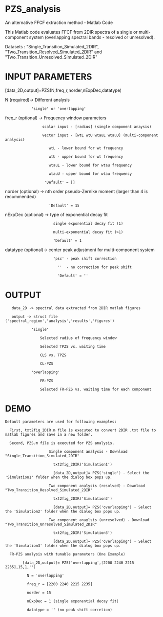 # PZS_analysis
An alternative FFCF extraction method - Matlab Code



This Matlab code evaluates FFCF from 2DIR spectra of a single or multi-component system (overlapping spectral bands - resolved or unresolved).

Datasets : "Single_Transition_Simulated_2DIR", "Two_Transition_Resolved_Simulated_2DIR" and "Two_Transition_Unresolved_Simulated_2DIR"

# INPUT PARAMETERS
  [data_2D,output]=PZS(N,freq_r,norder,nExpDec,datatype) 
  
  N (required)-> Different analysis
  
                'single' or 'overlapping'

  freq_r (optional) -> Frequency window parameters
  
                     scalar input - [radius] (single component anaysis)
                     
                     vector input - [wtL wtU wtauL wtauU] (multi-component analysis) 
                     
                        wtL - lower bound for wt frequency 
                        
                        wtU - upper bound for wt frequency
                        
                        wtauL - lower bound for wtau frequency
                        
                        wtauU - upper bound for wtau frequency
                        
                      'Default' = []
  
  norder (optional) -> nth order pseudo-Zernike moment (larger than 4 is recommended)
  
                        'Default' = 15
                        
  nExpDec (optional) -> type of exponential decay fit
  
                          single exponential decay fit (1)
                          
                          multi-exponential decay fit (>1)
                          
                          'Default' = 1
 
  datatype (optional)-> center peak adjustment for multi-component system
  
                          'psc' - peak shift correction
                          
                            ''  - no correction for peak shift
                            
                            'Default' = ''
                            
  # OUTPUT
       data_2D -> spectral data extracted from 2DIR matlab figures
       
       output -> struct file ('spectral_region','analysis','results','figures')
       
                'single'
                  
                    Selected radius of frequency window 

                    Selected TPZS vs. waiting time

                    CLS vs. TPZS

                    CL-PZS
                  
                'overlapping'
                  
                    FR-PZS

                    Selected FR-PZS vs. waiting time for each component
                
                
 # DEMO 
    Default parameters are used for following examples:
    
      First, txt2fig_2DIR.m file is executed to convert 2DIR .txt file to matlab figures and save in a new folder.

      Second, PZS.m file is executed for PZS analysis.                   
    
                        Single component analysis - Download "Single_Transition_Simulated_2DIR"

                          txt2fig_2DIR('Simulation1')

                          [data_2D,output]= PZS('single') - Select the 'Simulation1' folder when the dialog box pops up.

                        Two component analysis (resolved) - Download "Two_Transition_Resolved_Simulated_2DIR"

                          txt2fig_2DIR('Simulation2')

                          [data_2D,output]= PZS('overlapping') - Select the 'Simulation2' folder when the dialog box pops up.

                        Two component anaylsis (unresolved) - Download "Two_Transition_Unresolved_Simulated_2DIR"

                          txt2fig_2DIR('Simulation3')

                          [data_2D,output]= PZS('overlapping') - Select the 'Simulation3' folder when the dialog box pops up.
                          
      FR-PZS analysis with tunable parameters (One Example)
      
            [data_2D,output]= PZS('overlapping',[2200 2240 2215 2235],15,1,'')
              
              N = 'overlapping'
              
              freq_r = [2200 2240 2215 2235]
              
              norder = 15
              
              nExpDec = 1 (single exponential decay fit)
              
              datatype = '' (no peak shift corretion)
      

      
